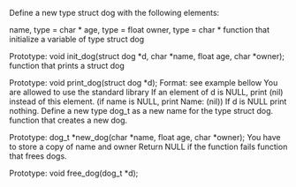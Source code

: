Define a new type struct dog with the following elements:

name, type = char *
age, type = float
owner, type = char *
function that initialize a variable of type struct dog

Prototype: void init_dog(struct dog *d, char *name, float age, char *owner);
function that prints a struct dog

Prototype: void print_dog(struct dog *d);
Format: see example bellow
You are allowed to use the standard library
If an element of d is NULL, print (nil) instead of this element. (if name is NULL, print Name: (nil))
If d is NULL print nothing.
Define a new type dog_t as a new name for the type struct dog.
function that creates a new dog.

Prototype: dog_t *new_dog(char *name, float age, char *owner);
You have to store a copy of name and owner
Return NULL if the function fails
 function that frees dogs.

Prototype: void free_dog(dog_t *d);
